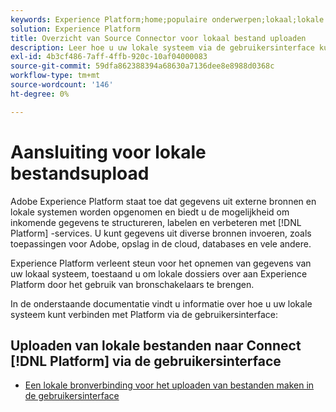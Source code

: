 ```yaml
---
keywords: Experience Platform;home;populaire onderwerpen;lokaal;lokale bestandsupload;lokaal systeem
solution: Experience Platform
title: Overzicht van Source Connector voor lokaal bestand uploaden
description: Leer hoe u uw lokale systeem via de gebruikersinterface kunt verbinden met Adobe Experience Platform
exl-id: 4b3cf486-7aff-4ffb-920c-10af04000083
source-git-commit: 59dfa862388394a68630a7136dee8e8988d0368c
workflow-type: tm+mt
source-wordcount: '146'
ht-degree: 0%

---
```


# Aansluiting voor lokale bestandsupload

Adobe Experience Platform staat toe dat gegevens uit externe bronnen en lokale systemen worden opgenomen en biedt u de mogelijkheid om inkomende gegevens te structureren, labelen en verbeteren met [!DNL Platform] -services. U kunt gegevens uit diverse bronnen invoeren, zoals toepassingen voor Adobe, opslag in de cloud, databases en vele andere.

Experience Platform verleent steun voor het opnemen van gegevens van uw lokaal systeem, toestaand u om lokale dossiers over aan Experience Platform door het gebruik van bronschakelaars te brengen.

In de onderstaande documentatie vindt u informatie over hoe u uw lokale systeem kunt verbinden met Platform via de gebruikersinterface:

## Uploaden van lokale bestanden naar Connect [!DNL Platform] via de gebruikersinterface

- [Een lokale bronverbinding voor het uploaden van bestanden maken in de gebruikersinterface](../../tutorials/ui/create/local-system/local-file-upload.md)

